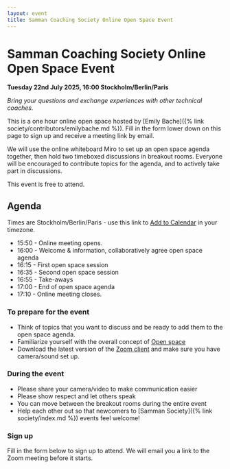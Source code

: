 ```yaml
---
layout: event
title: Samman Coaching Society Online Open Space Event
---
```


# Samman Coaching Society Online Open Space Event

**Tuesday 22nd July 2025, 16:00 Stockholm/Berlin/Paris**

_Bring your questions and exchange experiences with other technical coaches._

This is a one hour online open space hosted by [Emily Bache]({% link society/contributors/emilybache.md %}). Fill in the form lower down on this page to sign up and receive a meeting link by email.

We will use the online whiteboard Miro to set up an open space agenda together, then hold two timeboxed discussions in breakout rooms. Everyone will be encouraged to contribute topics for the agenda, and to actively take part in discussions.

This event is free to attend.

## Agenda
Times are Stockholm/Berlin/Paris - use this link to [Add to Calendar](https://calndr.link/event/t0S6bmoy2u) in your timezone.
* 15:50 - Online meeting opens.
* 16:00 - Welcome & information, collaboratively agree open space agenda
* 16:15 - First open space session
* 16:35 - Second open space session
* 16:55 - Take-aways
* 17:00 - End of open space agenda
* 17:10 - Online meeting closes.

### To prepare for the event
* Think of topics that you want to discuss and be ready to add them to the open space agenda.
* Familiarize yourself with the overall concept of [Open space](https://www.agilealliance.org/glossary/open-space)
* Download the latest version of the [Zoom client](https://support.zoom.us/hc/en-us/articles/360032812931-Starting-the-Zoom-Desktop-Client) and make sure you have camera/sound set up.

### During the event
* Please share your camera/video to make communication easier
* Please show respect and let others speak
* You can move between the breakout rooms during the entire event
* Help each other out so that newcomers to [Samman Society]({% link society/index.md %}) events feel welcome!

### Sign up
Fill in the form below to sign up to attend. We will email you a link to the Zoom meeting before it starts.
